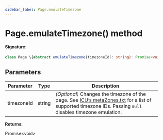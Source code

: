 ```yaml
---
sidebar_label: Page.emulateTimezone
---
```


# Page.emulateTimezone() method

#### Signature:

```typescript
class Page \{abstract emulateTimezone(timezoneId?: string): Promise<void>;\}
```

## Parameters

| Parameter  | Type   | Description                                                                                                                                                                                                                                                                                                 |
| ---------- | ------ | ----------------------------------------------------------------------------------------------------------------------------------------------------------------------------------------------------------------------------------------------------------------------------------------------------------- |
| timezoneId | string | _(Optional)_ Changes the timezone of the page. See [ICU’s metaZones.txt](https://source.chromium.org/chromium/chromium/deps/icu.git/+/faee8bc70570192d82d2978a71e2a615788597d1:source/data/misc/metaZones.txt) for a list of supported timezone IDs. Passing <code>null</code> disables timezone emulation. |

**Returns:**

Promise&lt;void&gt;
